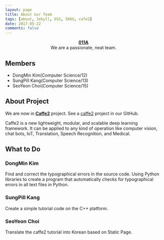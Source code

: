 ```yaml
---
layout: page
title: About our Team
tags: [about, Jekyll, OSS, SKKU, cafe2]
date: 2017-05-22
comments: false
---
```

    
<center><a href="https://astonisher.github.io/"><b>011A</b></a><br/>We are a passionate, neat team.</center>


## Members
* DongMin Kim(Computer Science/12)
* SungPill Kang(Computer Science/13)
* SeoYeon Choi(Computer Science/15)


## About Project
We are now in <a href="https://caffe2.ai/"><b>Caffe2</b></a> project. See a [caffe2](https://github.com/17-1-SKKU-OSS/caffe2) project in our GitHub.

Caffe2 is a new lightweight, modular, and scalable deep learning framework.
It can be applied to any kind of operation like computer vision, chat bots, IoT, Translation, Speech Recognition, and Medical.



## What to Do

### DongMin Kim
Find and correct the typographical errors in the source code. Using Python libraries to create a program that automatically checks for typographical errors in all text files in Python.

### SungPill Kang
Create a simple tutorial code on the C++ platform.

### SeoYeon Choi
Translate the caffe2 tutorial into Korean based on Static Page.

